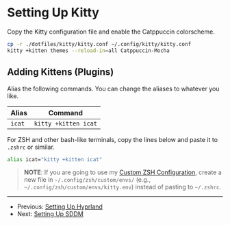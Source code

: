 # Setting Up Kitty

Copy the Kitty configuration file and enable the Catppuccin colorscheme.

```bash
cp -r ./dotfiles/kitty/kitty.conf ~/.config/kitty/kitty.conf
kitty +kitten themes --reload-in=all Catppuccin-Mocha
```

## Adding Kittens (Plugins)

Alias the following commands. You can change the aliases to whatever you like.

| Alias  | Command              |
| ------ | -------------------- |
| `icat` | `kitty +kitten icat` |

For ZSH and other bash-like terminals, copy the lines below and paste it to
`.zshrc` or similar.

```bash
alias icat="kitty +kitten icat"
```

> **NOTE**: If you are going to use my [Custom ZSH Configuration](https://github.com/SetupGuides/ZSH),
> create a new file in `~/.config/zsh/custom/envs/` (e.g., `~/.config/zsh/custom/envs/kitty.env`)
> instead of pasting to `~/.zshrc`.

---

- Previous: [Setting Up Hyprland](./setting_up_hyprland.md)
- Next: [Setting Up SDDM](./setting_up_sddm.md)

